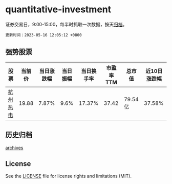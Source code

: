 # quantitative-investment

证券交易日，9:00-15:00，每半时抓取一次数据，按天[归档](archives)。

`更新时间：2023-05-16 12:05:12 +0800`

## 强势股票

|股票|当前价|当日涨跌幅|当日振幅|当日换手率|市盈率TTM|总市值|近10日涨跌幅|
|----|----|----|----|----|----|----|----|
|[杭州热电](https://xueqiu.com/S/SH605011)|19.88|7.87%|9.6%|17.37%|37.42|79.54亿|37.58%|

## 历史归档

[archives](archives)

## License

See the [LICENSE](LICENSE) file for license rights and limitations (MIT).